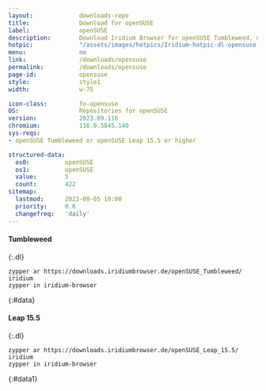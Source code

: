 ```yaml
---
layout:				downloads-repo
title:				Download for openSUSE
label:				openSUSE
description:		Download Iridium Browser for openSUSE Tumbleweed, openSUSE Leap 15.5. Install package from repository using the command line.
hotpic:				"/assets/images/hotpics/Iridium-hotpic-dl-opensuse.png"
menu:				no
link:				/downloads/opensuse
permalink:			/downloads/opensuse
page-id:			opensuse
style:				style1
width:				w-75

icon-class:			fo-opensuse
OS: 				Repositories for openSUSE
version:			2023.09.116
chromium:			116.0.5845.140
sys-reqs:
- openSUSE Tumbleweed or openSUSE Leap 15.5 or higher

structured-data:
  os0:			openSUSE
  os1:			openSUSE
  value:		5
  count:		422
sitemap:
  lastmod:		2023-09-05 10:00
  priority:		0.6
  changefreq:	'daily'
---
```


#### Tumbleweed #
{:.dl}
	
	zypper ar https://downloads.iridiumbrowser.de/openSUSE_Tumbleweed/ iridium
	zypper in iridium-browser
{:#data}

#### Leap 15.5 #
{:.dl}
	
	zypper ar https://downloads.iridiumbrowser.de/openSUSE_Leap_15.5/ iridium
	zypper in iridium-browser
{:#data1}
